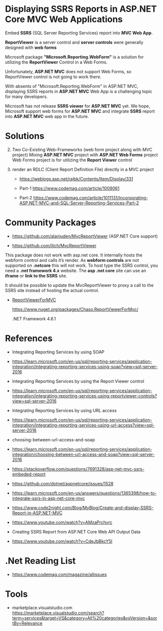# Displaying SSRS Reports in ASP.NET Core MVC Web Applications

Embed **SSRS** (SQL Server Reporting Services) report into **MVC Web App**.

**ReportViewer** is a server control and **server controls** were generally designed with **web forms**
 
Microsoft package **"Microsoft.Reporting.WebForm"** is a solution for utilizing the **ReportViewer** Control in a Web Forms.

Unfortunately, **ASP.NET MVC** does not support Web Forms, so ReportViewer control is not going to work there.

With absents of "Microsoft.Reporting.WebForm" in ASP.NET MVC, displaying SSRS reports in **ASP.NET MVC** Web App is a challenging topic for many developers. 

Microsoft has not release **SSRS viewer** for **ASP.NET MVC** yet. We hope, Microsoft support web forms for **ASP.NET MVC** and integrate **SSRS** report into **ASP.NET MVC** web app in the future.


# Solutions

  2. Two Co-Existing Web-Frameworks (web form project along with MVC project)
     Mixing **ASP.NET MVC** project with **ASP.NET Web Forms** project
     Web Forms project is for utilizing the **Report Viewer** control
      
  4. render an RDLC (Client Report Definition File) directly in a MVC project

     - https://weblogs.asp.net/rajbk/Contents/Item/Display/331

     - Part-1 https://www.codemag.com/article/1009061
       
     - Part-2 https://www.codemag.com/article/1011131/Incorporating-ASP.NET-MVC-and-SQL-Server-Reporting-Services-Part-2


# Community Packages

  - https://github.com/alanjuden/MvcReportViewer (ASP.NET Core support)

  - https://github.com/ilich/MvcReportViewer
    
This package does not work with asp.net core. 
It internally hosts the webform control and calls it’s render. 
As **webform controls** are not supported on **.netcore** this will not work.
To host type the SSRS control, you need a **.net framework 4.x** website.
The **asp .net core** site can use an **iframe** or **link to the SSRS** site.

It should be possible to update the MvcReportViewer to proxy a call to the SSRS site instead of hosting the actual control.

  - [ReportViewerForMVC](https://github.com/chasoliveira/ReportViewerForMvc)

     https://www.nuget.org/packages/Chaso.ReportViewerForMvc/
     
     .NET Framework 4.6.1


# References

  - Integrating Reporting Services by using SOAP
  - https://learn.microsoft.com/en-us/sql/reporting-services/application-integration/integrating-reporting-services-using-soap?view=sql-server-2016
    
  - Integrating Reporting Services by using the Report Viewer control
  - https://learn.microsoft.com/en-us/sql/reporting-services/application-integration/integrating-reporting-services-using-reportviewer-controls?view=sql-server-2016
    
  - Integrating Reporting Services by using URL access
  - https://learn.microsoft.com/en-us/sql/reporting-services/application-integration/integrating-reporting-services-using-url-access?view=sql-server-2016
    
  - choosing-between-url-access-and-soap
  - https://learn.microsoft.com/en-us/sql/reporting-services/application-integration/choosing-between-url-access-and-soap?view=sql-server-2016

  - https://stackoverflow.com/questions/7691328/asp-net-mvc-ssrs-embeded-report

  - https://github.com/dotnet/aspnetcore/issues/1528

  - https://learn.microsoft.com/en-us/answers/questions/1365398/how-to-integrate-ssrs-in-asp-net-core-mvc

  - https://www.code2night.com/Blog/MyBlog/Create-and-display-SSRS-Report-in-ASP.NET-MVC
  - https://www.youtube.com/watch?v=AMzaPrchvrc

  - Creating SSRS Report from ASP.NET Core Web API Output Data
  - https://www.youtube.com/watch?v=CdeJbBkcY5I


# .Net Reading List

  - https://www.codemag.com/magazine/allissues


# Tools

  - marketplace.visualstudio.com
    https://marketplace.visualstudio.com/search?term=services&target=VS&category=All%20categories&vsVersion=&sortBy=Relevance
    
